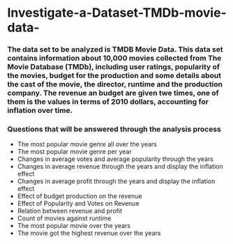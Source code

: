 # Investigate-a-Dataset-TMDb-movie-data-
### The data set to be analyzed is TMDB Movie Data. This data set contains information about 10,000 movies collected from The Movie Database (TMDb), including user ratings, popularity of the movies, budget for the production and some details about the cast of the movie, the director, runtime and the production company. The revenue an budget are given twe times, one of them is the values in terms of 2010 dollars, accounting for inflation over time.

### Questions that will be answered through the analysis process

- The most popular movie genre all over the years
- The most popular movie genre per year
- Changes in average votes and average popularity through the years
- Changes in average revenue through the years and display the inflation effect
- Changes in average profit through the years and display the inflation effect
- Effect of budget production on the revenue
- Effect of Popularity and Votes on Revenue
- Relation between revenue and profit
- Count of movies against runtime
- The most popular movie over the years
- The movie got the highest revenue over the years
